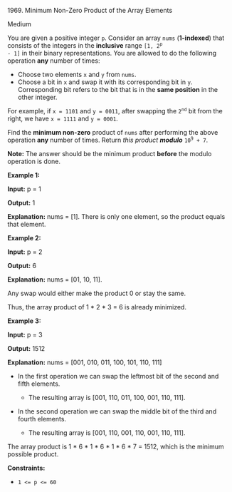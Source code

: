 1969\. Minimum Non-Zero Product of the Array Elements

Medium

You are given a positive integer `p`. Consider an array `nums` (**1-indexed**) that consists of the integers in the **inclusive** range <code>[1, 2<sup>p</sup> - 1]</code> in their binary representations. You are allowed to do the following operation **any** number of times:

*   Choose two elements `x` and `y` from `nums`.
*   Choose a bit in `x` and swap it with its corresponding bit in `y`. Corresponding bit refers to the bit that is in the **same position** in the other integer.

For example, if `x = 1101` and `y = 0011`, after swapping the <code>2<sup>nd</sup></code> bit from the right, we have `x = 1111` and `y = 0001`.

Find the **minimum non-zero** product of `nums` after performing the above operation **any** number of times. Return _this product_ _**modulo**_ <code>10<sup>9</sup> + 7</code>.

**Note:** The answer should be the minimum product **before** the modulo operation is done.

**Example 1:**

**Input:** p = 1

**Output:** 1

**Explanation:** nums = [1]. There is only one element, so the product equals that element.

**Example 2:**

**Input:** p = 2

**Output:** 6

**Explanation:** nums = [01, 10, 11].

Any swap would either make the product 0 or stay the same. 

Thus, the array product of 1 \* 2 \* 3 = 6 is already minimized.

**Example 3:**

**Input:** p = 3

**Output:** 1512

**Explanation:** nums = [001, 010, 011, 100, 101, 110, 111] 

- In the first operation we can swap the leftmost bit of the second and fifth elements. 

    - The resulting array is [001, 110, 011, 100, 001, 110, 111]. 
  
- In the second operation we can swap the middle bit of the third and fourth elements. 

    - The resulting array is [001, 110, 001, 110, 001, 110, 111]. 
      
The array product is 1 \* 6 \* 1 \* 6 \* 1 \* 6 \* 7 = 1512, which is the minimum possible product.

**Constraints:**

*   `1 <= p <= 60`